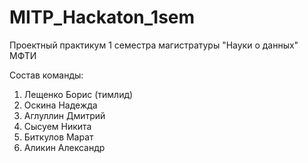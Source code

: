 # MITP_Hackaton_1sem
Проектный практикум 1 семестра магистратуры "Науки о данных" МФТИ

Состав команды:
1. Лещенко Борис (тимлид)
2. Оскина Надежда
3. Аглуллин Дмитрий
4. Сысуем Никита
5. Биткулов Марат
6. Аликин Александр
